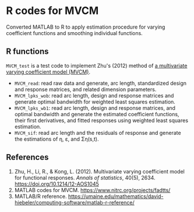 # R codes for MVCM
Converted MATLAB to R to apply estimation procedure for varying coefficient functions and smoothing individual functions.


## R functions
`MVCM_test` is a test code to implement Zhu's (2012) method of [a multivariate varying coefficient model (MVCM)](https://doi.org/10.1214/12-AOS1045).
- `MVCM_read`: read raw data and generate, arc length, standardized design and response matrices, and related dimension parameters.
- `MVCM_lpks_wob`: read arc length, design and response matrices and generate optimal bandwidth for weighted least squares estimation.
- `MVCM_lpks_wb1`: read arc length, design and response matrices, and optimal bandwidth and generate the estimated coefficient functions, their first derivatives, and fitted responses using weighted least squares estimation.
- `MVCM_sif`: read arc length and the residuals of response and generate the estimations of η, ε, and Ση(s,t).


## References
1. Zhu, H., Li, R., & Kong, L. (2012). Multivariate varying coefficient model for functional responses. _Annals of statistics_, 40(5), 2634. https://doi.org/10.1214/12-AOS1045
2. MATLAB codes for MVCM. https://www.nitrc.org/projects/fadtts/
3. MATLAB/R reference. https://umaine.edu/mathematics/david-hiebeler/computing-software/matlab-r-reference/
